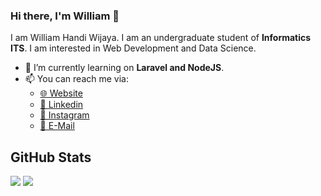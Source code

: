 ### Hi there, I'm William 👋

I am William Handi Wijaya. I am an undergraduate student of **Informatics ITS**. I am interested in Web Development and Data Science.

- 🌱 I’m currently learning on **Laravel and NodeJS**.
- 📫 You can reach me via:
    - [🌐 Website](https://cv2-whw.netlify.app/)
    - [📘 Linkedin](https://www.linkedin.com/in/wiliamhw/)
    - [🔗 Instagram](https://www.instagram.com/wiliam_hw/)
    - [📧 E-Mail](mailto:wiliamwijaya1985@gmail.com)

## GitHub Stats

<p>
    <img src="https://github-readme-stats.vercel.app/api/top-langs/?username=wiliamhw&hide_border=true&hide=html,css&theme=tokyonight" />
    <img src="https://github-readme-stats.vercel.app/api?username=wiliamhw&line_height=27&count_private=true&hide_border=true&show_icons=true&theme=tokyonight">
</p>
